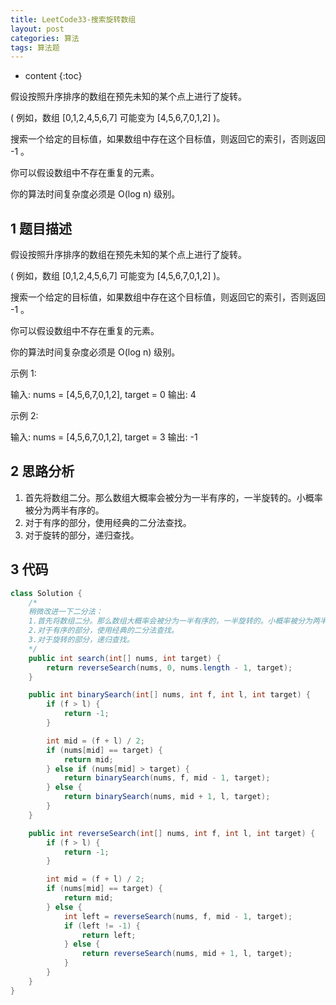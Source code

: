 ```yaml
---
title: LeetCode33-搜索旋转数组
layout: post
categories: 算法
tags: 算法题
---
```

* content
{:toc}


假设按照升序排序的数组在预先未知的某个点上进行了旋转。

( 例如，数组 [0,1,2,4,5,6,7] 可能变为 [4,5,6,7,0,1,2] )。

搜索一个给定的目标值，如果数组中存在这个目标值，则返回它的索引，否则返回 -1 。

你可以假设数组中不存在重复的元素。

你的算法时间复杂度必须是 O(log n) 级别。




## 1 题目描述

假设按照升序排序的数组在预先未知的某个点上进行了旋转。

( 例如，数组 [0,1,2,4,5,6,7] 可能变为 [4,5,6,7,0,1,2] )。

搜索一个给定的目标值，如果数组中存在这个目标值，则返回它的索引，否则返回 -1 。

你可以假设数组中不存在重复的元素。

你的算法时间复杂度必须是 O(log n) 级别。

示例 1:

输入: nums = [4,5,6,7,0,1,2], target = 0
输出: 4


示例 2:

输入: nums = [4,5,6,7,0,1,2], target = 3
输出: -1



## 2 思路分析

1. 首先将数组二分。那么数组大概率会被分为一半有序的，一半旋转的。小概率被分为两半有序的。
2. 对于有序的部分，使用经典的二分法查找。
3. 对于旋转的部分，递归查找。



## 3 代码

```java
class Solution {
    /*
    稍微改进一下二分法：
    1.首先将数组二分。那么数组大概率会被分为一半有序的，一半旋转的。小概率被分为两半有序的。
    2.对于有序的部分，使用经典的二分法查找。
    3.对于旋转的部分，递归查找。
    */
    public int search(int[] nums, int target) {
        return reverseSearch(nums, 0, nums.length - 1, target);
    }

    public int binarySearch(int[] nums, int f, int l, int target) {
        if (f > l) {
            return -1;
        }

        int mid = (f + l) / 2;
        if (nums[mid] == target) {
            return mid;
        } else if (nums[mid] > target) {
            return binarySearch(nums, f, mid - 1, target);
        } else {
            return binarySearch(nums, mid + 1, l, target);
        }
    }

    public int reverseSearch(int[] nums, int f, int l, int target) {
        if (f > l) {
            return -1;
        }

        int mid = (f + l) / 2;
        if (nums[mid] == target) {
            return mid;
        } else {
            int left = reverseSearch(nums, f, mid - 1, target);
            if (left != -1) {
                return left;
            } else {
                return reverseSearch(nums, mid + 1, l, target);
            }
        }
    }
}
```



